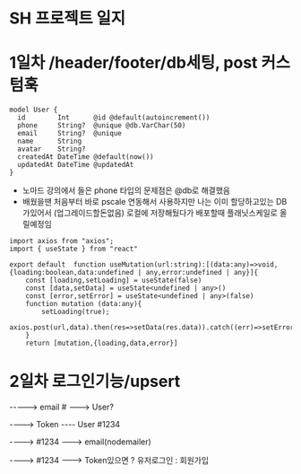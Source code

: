 # SH 프로젝트 일지

# 1일차 /header/footer/db세팅, post 커스텀훅
~~~
model User {
  id        Int      @id @default(autoincrement())
  phone     String?  @unique @db.VarChar(50)
  email     String?  @unique
  name      String
  avatar    String?
  createdAt DateTime @default(now())
  updatedAt DateTime @updatedAt
}
~~~
- 노마드 강의에서 들은 phone 타입의 문제점은 @db로 해결했음
- 배웠을땐 처음부터 바로 pscale 연동해서 사용하지만 나는 이미 할당하고있는 DB가있어서 (업그레이드할돈없음) 로컬에 저장해뒀다가 배포할때 플래닛스케일로 올릴예정임

~~~
import axios from "axios";
import { useState } from "react"

export default  function useMutation(url:string):[(data:any)=>void,{loading:boolean,data:undefined | any,error:undefined | any}]{
    const [loading,setLoading] = useState(false)
    const [data,setData] = useState<undefined | any>()
    const [error,setError] = useState<undefined | any>(false)
    function mutation (data:any){
        setLoading(true);
        axios.post(url,data).then(res=>setData(res.data)).catch((err)=>setError(err)).finally(()=>setLoading(false))
    }
    return [mutation,{loading,data,error}]
~~~

# 2일차 로그인기능/upsert 

-----> email # ---> User?

----> Token ---- User #1234

----> #1234 ---> email(nodemailer) 

----> #1234 ---> Token있으면 ? 유저로그인 : 회원가입


